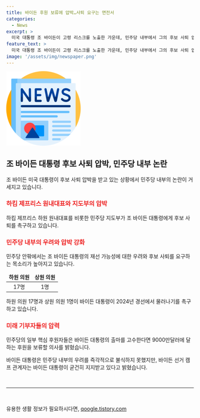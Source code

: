 ```yaml
---
title: 바이든 후원 보류에 압박…사퇴 요구는 면전서
categories:
  - News
excerpt: >
  미국 대통령 조 바이든이 고령 리스크를 노출한 가운데, 민주당 내부에서 그의 후보 사퇴 압박이 거세지고 있다. 지도부와 의회 의원들이 바이든에게 후보 사퇴를 촉구하며, 고액 후원자들도 후원 동결을 예고하고 있다. 바이든은 기자회견을 통해 우려를 불식시키려 했지만, 바이든 캠프 내에서도 그의 재선 가능성에 대한 우려가 나오고 있어 클릭을 유도하는 요약이다.
feature_text: >
  미국 대통령 조 바이든이 고령 리스크를 노출한 가운데, 민주당 내부에서 그의 후보 사퇴 압박이 거세지고 있다. 지도부와 의회 의원들이 바이든에게 후보 사퇴를 촉구하며, 고액 후원자들도 후원 동결을 예고하고 있다. 바이든은 기자회견을 통해 우려를 불식시키려 했지만, 바이든 캠프 내에서도 그의 재선 가능성에 대한 우려가 나오고 있어 클릭을 유도하는 요약이다.
image: '/assets/img/newspaper.png'
---
```


<p><img src="/assets/img/newspaper.png" alt="kimp 속보" /></p>

<h2 data-ke-size="size26">조 바이든 대통령 후보 사퇴 압박, 민주당 내부 논란</h2>

<p data-ke-size="size16">조 바이든 미국 대통령이 후보 사퇴 압박을 받고 있는 상황에서 민주당 내부의 논란이 거세지고 있습니다.</p>

<h3><b><span style="color: #ee2323;">하킴 제프리스 원내대표와 지도부의 압박</span></b></h3>

<p data-ke-size="size16">하킴 제프리스 하원 원내대표를 비롯한 민주당 지도부가 조 바이든 대통령에게 후보 사퇴를 촉구하고 있습니다.</p>

<h3><b><span style="color: #ee2323;">민주당 내부의 우려와 압박 강화</span></b></h3>

<p data-ke-size="size16">민주당 안팎에서는 조 바이든 대통령의 재선 가능성에 대한 우려와 후보 사퇴를 요구하는 목소리가 높아지고 있습니다.</p>

<table>
    <thead>
        <tr>
            <td style="text-align: center; height: 17px;"><b>하원 의원</b></td>
            <td style="text-align: center; height: 17px;"><b>상원 의원</b></td>
        </tr>
    </thead>
    <tbody>
        <tr>
            <td style="text-align: center; height: 17px;">17명</td>
            <td style="text-align: center; height: 17px;">1명</td>
        </tr>
    </tbody>
</table>

<p data-ke-size="size16">하원 의원 17명과 상원 의원 1명이 바이든 대통령이 2024년 경선에서 물러나기를 촉구하고 있습니다.</p>

<h3><b><span style="color: #ee2323;">미래 기부자들의 압력</span></b></h3>

<p data-ke-size="size16">민주당의 일부 핵심 후원자들은 바이든 대통령의 출마를 고수한다면 9000만달러에 달하는 후원을 보류할 의사를 밝혔습니다.</p>

<p data-ke-size="size16">바이든 대통령은 민주당 내부의 우려를 즉각적으로 불식하지 못했지만, 바이든 선거 캠프 관계자는 바이든 대통령이 굳건히 지지받고 있다고 밝혔습니다.</p>

<p data-ke-size="size16">&nbsp;</p>

<hr>

<p data-ke-size="size16">&nbsp;</p>
유용한 생활 정보가 필요하시다면, <a href="https://qoogle.tistory.com" rel="dofollow">qoogle.tistory.com</a>


